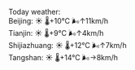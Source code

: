 Today weather:  
Beijing: ☀️ 🌡️+10°C 🌬️↑11km/h  
Tianjin: ☀️ 🌡️+9°C 🌬️↑4km/h  
Shijiazhuang: ☀️ 🌡️+12°C 🌬️↑7km/h  
Tangshan: ☀️ 🌡️+14°C 🌬️→8km/h  
